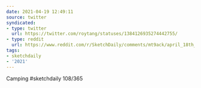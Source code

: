 ```yaml
---
date: 2021-04-19 12:49:11
source: twitter
syndicated:
- type: twitter
  url: https://twitter.com/roytang/statuses/1384126935274442755/
- type: reddit
  url: https://www.reddit.com/r/SketchDaily/comments/mt9ack/april_18th_camping/gv2sfjv/
tags:
- sketchdaily
- '2021'
---
```


Camping #sketchdaily 108/365